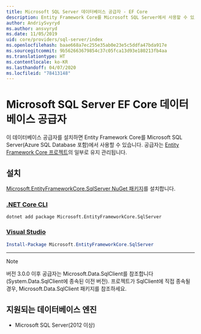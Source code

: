 ```yaml
---
title: Microsoft SQL Server 데이터베이스 공급자 - EF Core
description: Entity Framework Core를 Microsoft SQL Server에서 사용할 수 있도록 허용하는 데이터베이스 공급자에 관한 문서
author: AndriySvyryd
ms.author: ansvyryd
ms.date: 11/05/2019
uid: core/providers/sql-server/index
ms.openlocfilehash: baae668a7ec255e35ab0e23e5c5ddfa47bda917e
ms.sourcegitcommit: 9b562663679854c37c05fca13d93e180213fb4aa
ms.translationtype: HT
ms.contentlocale: ko-KR
ms.lasthandoff: 04/07/2020
ms.locfileid: "78413148"
---
```

# <a name="microsoft-sql-server-ef-core-database-provider"></a>Microsoft SQL Server EF Core 데이터베이스 공급자

이 데이터베이스 공급자를 설치하면 Entity Framework Core를 Microsoft SQL Server(Azure SQL Database 포함)에서 사용할 수 있습니다. 공급자는 [Entity Framework Core 프로젝트](https://github.com/aspnet/EntityFrameworkCore)의 일부로 유지 관리됩니다.

## <a name="install"></a>설치

[Microsoft.EntityFrameworkCore.SqlServer NuGet 패키지](https://www.nuget.org/packages/Microsoft.EntityFrameworkCore.SqlServer/)를 설치합니다.

### <a name="net-core-cli"></a>[.NET Core CLI](#tab/dotnet-core-cli)

```dotnetcli
dotnet add package Microsoft.EntityFrameworkCore.SqlServer
```

### <a name="visual-studio"></a>[Visual Studio](#tab/vs)

``` powershell
Install-Package Microsoft.EntityFrameworkCore.SqlServer
```

***

> [!NOTE]
> 버전 3.0.0 이후 공급자는 Microsoft.Data.SqlClient를 참조합니다(System.Data.SqlClient에 종속된 이전 버전). 프로젝트가 SqlClient에 직접 종속될 경우, Microsoft.Data.SqlClient 패키지를 참조하세요.

## <a name="supported-database-engines"></a>지원되는 데이터베이스 엔진

* Microsoft SQL Server(2012 이상)
